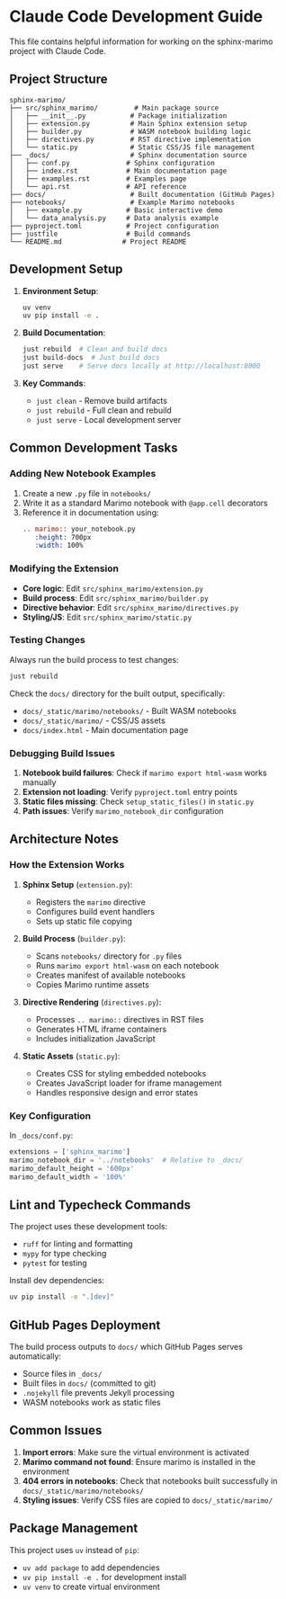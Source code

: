 # Claude Code Development Guide

This file contains helpful information for working on the sphinx-marimo project with Claude Code.

## Project Structure

```
sphinx-marimo/
├── src/sphinx_marimo/         # Main package source
│   ├── __init__.py           # Package initialization
│   ├── extension.py          # Main Sphinx extension setup
│   ├── builder.py            # WASM notebook building logic
│   ├── directives.py         # RST directive implementation
│   └── static.py             # Static CSS/JS file management
├── _docs/                    # Sphinx documentation source
│   ├── conf.py              # Sphinx configuration
│   ├── index.rst            # Main documentation page
│   ├── examples.rst         # Examples page
│   └── api.rst              # API reference
├── docs/                     # Built documentation (GitHub Pages)
├── notebooks/                # Example Marimo notebooks
│   ├── example.py           # Basic interactive demo
│   └── data_analysis.py     # Data analysis example
├── pyproject.toml           # Project configuration
├── justfile                 # Build commands
└── README.md               # Project README
```

## Development Setup

1. **Environment Setup**:
   ```bash
   uv venv
   uv pip install -e .
   ```

2. **Build Documentation**:
   ```bash
   just rebuild  # Clean and build docs
   just build-docs  # Just build docs
   just serve    # Serve docs locally at http://localhost:8000
   ```

3. **Key Commands**:
   - `just clean` - Remove build artifacts
   - `just rebuild` - Full clean and rebuild
   - `just serve` - Local development server

## Common Development Tasks

### Adding New Notebook Examples

1. Create a new `.py` file in `notebooks/`
2. Write it as a standard Marimo notebook with `@app.cell` decorators
3. Reference it in documentation using:
   ```rst
   .. marimo:: your_notebook.py
      :height: 700px
      :width: 100%
   ```

### Modifying the Extension

- **Core logic**: Edit `src/sphinx_marimo/extension.py`
- **Build process**: Edit `src/sphinx_marimo/builder.py`
- **Directive behavior**: Edit `src/sphinx_marimo/directives.py`
- **Styling/JS**: Edit `src/sphinx_marimo/static.py`

### Testing Changes

Always run the build process to test changes:
```bash
just rebuild
```

Check the `docs/` directory for the built output, specifically:
- `docs/_static/marimo/notebooks/` - Built WASM notebooks
- `docs/_static/marimo/` - CSS/JS assets
- `docs/index.html` - Main documentation page

### Debugging Build Issues

1. **Notebook build failures**: Check if `marimo export html-wasm` works manually
2. **Extension not loading**: Verify `pyproject.toml` entry points
3. **Static files missing**: Check `setup_static_files()` in `static.py`
4. **Path issues**: Verify `marimo_notebook_dir` configuration

## Architecture Notes

### How the Extension Works

1. **Sphinx Setup** (`extension.py`):
   - Registers the `marimo` directive
   - Configures build event handlers
   - Sets up static file copying

2. **Build Process** (`builder.py`):
   - Scans `notebooks/` directory for `.py` files
   - Runs `marimo export html-wasm` on each notebook
   - Creates manifest of available notebooks
   - Copies Marimo runtime assets

3. **Directive Rendering** (`directives.py`):
   - Processes `.. marimo::` directives in RST files
   - Generates HTML iframe containers
   - Includes initialization JavaScript

4. **Static Assets** (`static.py`):
   - Creates CSS for styling embedded notebooks
   - Creates JavaScript loader for iframe management
   - Handles responsive design and error states

### Key Configuration

In `_docs/conf.py`:
```python
extensions = ['sphinx_marimo']
marimo_notebook_dir = '../notebooks'  # Relative to _docs/
marimo_default_height = '600px'
marimo_default_width = '100%'
```

## Lint and Typecheck Commands

The project uses these development tools:
- `ruff` for linting and formatting
- `mypy` for type checking
- `pytest` for testing

Install dev dependencies:
```bash
uv pip install -e ".[dev]"
```

## GitHub Pages Deployment

The build process outputs to `docs/` which GitHub Pages serves automatically:
- Source files in `_docs/`
- Built files in `docs/` (committed to git)
- `.nojekyll` file prevents Jekyll processing
- WASM notebooks work as static files

## Common Issues

1. **Import errors**: Make sure the virtual environment is activated
2. **Marimo command not found**: Ensure marimo is installed in the environment
3. **404 errors in notebooks**: Check that notebooks built successfully in `docs/_static/marimo/notebooks/`
4. **Styling issues**: Verify CSS files are copied to `docs/_static/marimo/`

## Package Management

This project uses `uv` instead of `pip`:
- `uv add package` to add dependencies
- `uv pip install -e .` for development install
- `uv venv` to create virtual environment